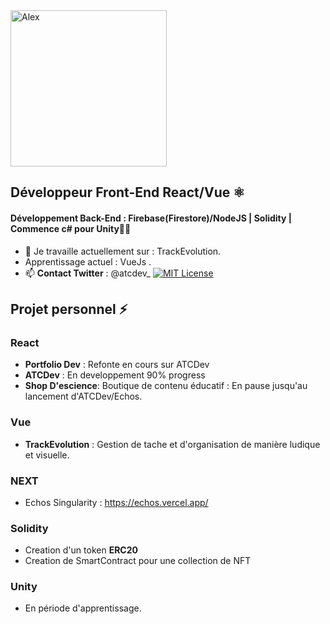 <a href="https://app.daily.dev/UndersunIO">
   <img src="https://api.daily.dev/devcards/94681062fc3b4fadb2cf2fc943bfd587.png?r=9b7" width="250" alt="Alex "Undersun"/>
</a>

## **Développeur Front-End** React/Vue ⚛
#### Développement Back-End : Firebase(Firestore)/NodeJS | Solidity | Commence c# pour Unity👨‍🎓


- 🔭 Je travaille actuellement sur : TrackEvolution.
- Apprentissage actuel : VueJs .                                                                                                                       
- 📫 **Contact Twitter** : @atcdev_ [![MIT License](https://img.shields.io/twitter/follow/atcdev_?style=social)](https://choosealicense.com/licenses/mit/)
 ## Projet personnel ⚡ 
### React
   - **Portfolio Dev** : Refonte en cours sur ATCDev
   - **ATCDev** : En developpement 90% progress    
   - **Shop D'escience**: Boutique de contenu éducatif : En pause jusqu'au lancement d'ATCDev/Echos.
### Vue
   - **TrackEvolution** : Gestion de tache et d'organisation de manière ludique et visuelle.
               
 ### NEXT
   - Echos Singularity : https://echos.vercel.app/
                                                                                                                        
### Solidity
   - Creation d'un token **ERC20**
   - Creation de SmartContract pour une collection de NFT 

### Unity
   - En période d'apprentissage.
